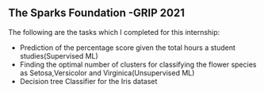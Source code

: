 <h2>The Sparks Foundation -GRIP 2021</h2>

<p>The following are the tasks which I completed for this internship:</p>
<ul>
  <li>Prediction of the percentage score given the total hours a student studies(Supervised ML)</li>
  <li>Finding the optimal number of clusters for classifying the flower species as Setosa,Versicolor and Virginica(Unsupervised ML)</li>
  <li>Decision tree Classifier for the Iris dataset</li>
 </ul>
